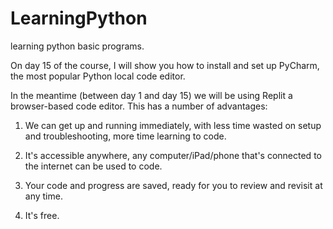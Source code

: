 # LearningPython
learning python basic programs.

On day 15 of the course, I will show you how to install and set up PyCharm, the most popular Python local code editor.

In the meantime (between day 1 and day 15) we will be using Replit a browser-based code editor. This has a number of advantages:

1. We can get up and running immediately, with less time wasted on setup and troubleshooting, more time learning to code.

2. It's accessible anywhere, any computer/iPad/phone that's connected to the internet can be used to code.

3. Your code and progress are saved, ready for you to review and revisit at any time.

4. It's free.